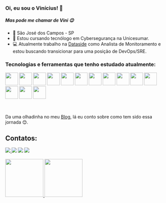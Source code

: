 ### Oi, eu sou o Vinícius! 👋
##### Mas pode me chamar de Vini 😉

- 📍 São José dos Campos - SP
- 📘 Estou cursando tecnólogo em Cybersegurança na Unicesumar.
- 💻 Atualmente trabalho na [Dataside](https://www.dataside.com.br/) como Analista de Monitoramento e estou buscando transicionar para uma posição de DevOps/SRE.

### Tecnologias e ferramentas que tenho estudado atualmente: 

<img src="https://cdn.jsdelivr.net/gh/devicons/devicon/icons/linux/linux-original.svg" width="40" height="40"/> <img src="https://cdn.jsdelivr.net/gh/devicons/devicon/icons/bash/bash-original.svg" width="40" height="40"/> 
            <img loading="lazy" src="https://cdn.jsdelivr.net/gh/devicons/devicon/icons/git/git-original.svg" width="40" height="40"/> 
            <img src="https://cdn.jsdelivr.net/gh/devicons/devicon/icons/c/c-original.svg" width="40" height="40"/>
            <img src="https://cdn.jsdelivr.net/gh/devicons/devicon/icons/python/python-original.svg" width="40" height="40"/> 
            <img src="https://cdn.jsdelivr.net/gh/devicons/devicon/icons/go/go-original-wordmark.svg" width="40" height="40"/>
            <img src="https://cdn.jsdelivr.net/gh/devicons/devicon/icons/postgresql/postgresql-original.svg" width="40" height="40"/>
            <img src="https://cdn.jsdelivr.net/gh/devicons/devicon/icons/docker/docker-original.svg" width="40" height="40"/>
            <img src="https://cdn.jsdelivr.net/gh/devicons/devicon/icons/kubernetes/kubernetes-plain.svg" width="40" height="40"/>
            <img src="https://cdn.jsdelivr.net/gh/devicons/devicon@latest/icons/amazonwebservices/amazonwebservices-original-wordmark.svg" width="40" height="40"/>
            <img src="https://cdn.jsdelivr.net/gh/devicons/devicon/icons/azure/azure-original.svg" width="40" height="40"/>
            <img src="https://cdn.jsdelivr.net/gh/devicons/devicon@latest/icons/googlecloud/googlecloud-original.svg" width="40" height="40"/>
            <img src="https://cdn.jsdelivr.net/gh/devicons/devicon/icons/ansible/ansible-original.svg" width="40" height="40"/>
            <img src="https://cdn.jsdelivr.net/gh/devicons/devicon/icons/terraform/terraform-original.svg" width="40" height="40"/>

<br>

Da uma olhadinha no meu [Blog](https://viniciussena.netlify.app/), lá eu conto sobre como tem sido essa jornada 😊.

## Contatos:

<div>
  <a href="https://twitter.com/_osena" target="_blank"><img loading="lazy" src="https://img.shields.io/badge/Twitter-1DA1F2?style=for-the-badge&logo=twitter&logoColor=white" target="_blank">
<a href="https://instagram.com/oviniciussena__" target="_blank"><img loading="lazy" src="https://img.shields.io/badge/-Instagram-%23E4405F?style=for-the-badge&logo=instagram&logoColor=white" target="_blank"></a>
<a href = "mailto:viniciussena000@gmail.com"><img loading="lazy" src="https://img.shields.io/badge/Gmail-D14836?style=for-the-badge&logo=gmail&logoColor=white" target="_blank"></a>
<a href="https://www.linkedin.com/in/vinicius-sena-282b875b/" target="_blank"><img loading="lazy" src="https://img.shields.io/badge/-LinkedIn-%230077B5?style=for-the-badge&logo=linkedin&logoColor=white" target="_blank"></a>   
</div>

<br>
<div>
<a href="https://github.com/viniciussenaa">
<img loading="lazy" height="120em" src="https://github-readme-stats.vercel.app/api/top-langs/?username=viniciussenaa&layout=compact&langs_count=7&theme=dracula"/>
<img loading="lazy" height="120em" src="https://github-readme-stats.vercel.app/api?username=viniciussenaa&show_icons=true&theme=dracula&include_all_commits=true&count_private=true"/>
</div>
